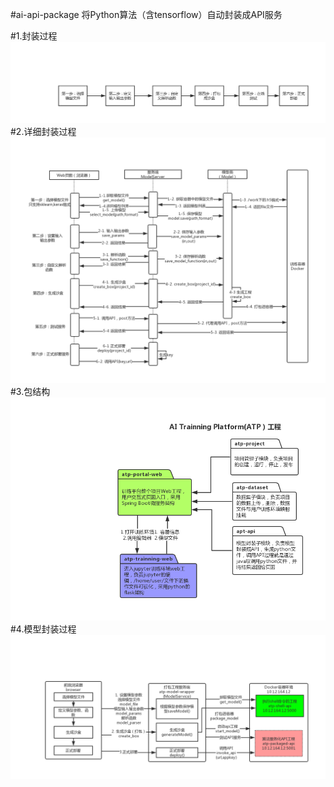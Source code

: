 #ai-api-package
将Python算法（含tensorflow）自动封装成API服务

#1.封装过程
<img src='./images/proccess.png'></img>
#2.详细封装过程
<img src='./images/process_detail.png'></img>
#3.包结构
<img src='./images/package.png'></img>
#4.模型封装过程
<img src='./images/model_package.png'></img>
